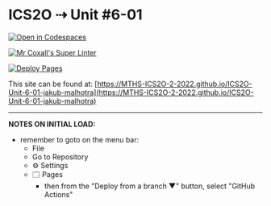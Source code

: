# ICS2O ⇢ Unit #6-01

[![Open in Codespaces](https://classroom.github.com/assets/launch-codespace-7f7980b617ed060a017424585567c406b6ee15c891e84e1186181d67ecf80aa0.svg)](https://classroom.github.com/open-in-codespaces?assignment_repo_id=11173507)

[![Mr Coxall's Super Linter](https://github.com/MTHS-ICS2O-2-2022/ICS2O-Unit-6-01-jakub-malhotra/workflows/Mr%20Coxall's%20Super%20Linter/badge.svg)](https://github.com/MTHS-ICS2O-2-2022/ICS2O-Unit-6-01-jakub-malhotra/actions)

[![Deploy Pages](https://github.com/MTHS-ICS2O-2-2022/ICS2O-Unit-6-01-jakub-malhotra/workflows/Deploy%20Pages/badge.svg)](https://github.com/MTHS-ICS2O-2-2022/ICS2O-Unit-6-01-jakub-malhotra/actions)

This site can be found at: [https://MTHS-ICS2O-2-2022.github.io/ICS2O-Unit-6-01-jakub-malhotra](https://MTHS-ICS2O-2-2022.github.io/ICS2O-Unit-6-01-jakub-malhotra)

---

**NOTES ON INITIAL LOAD:**
- remember to goto on the menu bar:
  - File
  - Go to Repository
  - ⚙ Settings
  - 🗔 Pages
    - then from the "Deploy from a branch ▼" button, select "GitHub Actions"
